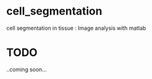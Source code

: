 # cell_segmentation
cell segmentation in tissue : Image analysis with matlab
# TODO
..coming soon...
